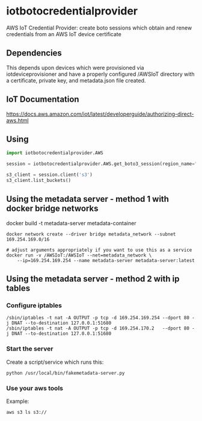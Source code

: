 # iotbotocredentialprovider
AWS IoT Credential Provider: create boto sessions which obtain and renew credentials from an AWS IoT device certificate

## Dependencies

This depends upon devices which were provisioned via iotdeviceprovisioner
and have a properly configured /AWSIoT directory with a certificate, private key, and metadata.json file created.

## IoT Documentation

https://docs.aws.amazon.com/iot/latest/developerguide/authorizing-direct-aws.html


## Using

```python
import iotbotocredentialprovider.AWS

session = iotbotocredentialprovider.AWS.get_boto3_session(region_name="us-east-2")

s3_client = session.client('s3')
s3_client.list_buckets()
```

## Using the metadata server - method 1 with docker bridge networks

docker build -t metadata-server metadata-container

```
docker network create --driver bridge metadata_network --subnet 169.254.169.0/16

# adjust arguments appropriately if you want to use this as a service
docker run -v /AWSIoT:/AWSIoT --net=metadata_network \
    --ip=169.254.169.254 --name metadata-server metadata-server:latest
```

## Using the metadata server - method 2 with ip tables

### Configure iptables

```
/sbin/iptables -t nat -A OUTPUT -p tcp -d 169.254.169.254 --dport 80 -j DNAT --to-destination 127.0.0.1:51680
/sbin/iptables -t nat -A OUTPUT -p tcp -d 169.254.170.2   --dport 80 -j DNAT --to-destination 127.0.0.1:51680
```

### Start the server

Create a script/service which runs this:
```
python /usr/local/bin/fakemetadata-server.py
```

### Use your aws tools

Example:

```
aws s3 ls s3://
```


